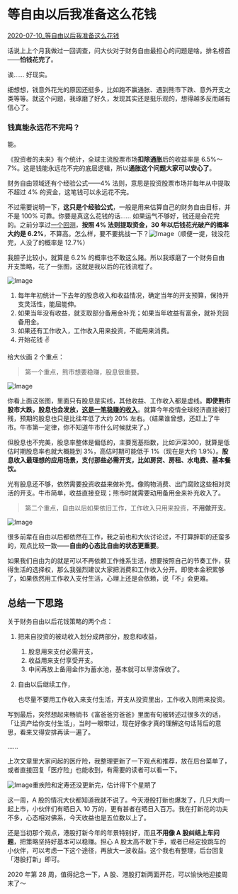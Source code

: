# 等自由以后我准备这么花钱

[2020-07-10_等自由以后我准备这么花钱](https://mp.weixin.qq.com/s?__biz=MzUzNjE3NzQ3Nw==&mid=2247486582&idx=1&sn=a22cdb266c6ca2b3ef69205e9be5cde2&scene=21#wechat_redirect)

话说上上个月我做过一回调查，问大伙对于财务自由最担心的问题是啥。排名榜首——**怕钱花完了**。

诶…… 好现实。

细想想，钱意外花光的原因还挺多，比如跑不赢通胀、遇到熊市下跌、意外开支之类等等。就这个问题，我琢磨了好久，发现其实还是挺乐观的，想得越多反而越有信心了。

### 钱真能永远花不完吗？

能。

《投资者的未来》有个统计，全球主流股票市场**扣除通胀**后的收益率是 6.5%～7%。这是钱能永远花不完的底层逻辑，所以**通胀这个问题大家可以安心了**。

财务自由领域还有个经验公式——4% 法则，意思是投资股票市场并每年从中提取不超过 4% 的资金，这笔钱可以永远花不完。

不过需要说明一下，**这只是个经验公式**，一般是用来估算自己的财务自由目标，并不是 100% 可靠。你要是真这么花钱的话…… 如果运气不够好，钱还是会花完的。之前分享过[一个回测](https://mp.weixin.qq.com/s?__biz=MzUzNjE3NzQ3Nw==&mid=2247486104&idx=1&sn=934e3daeaa18ed7237fc0c387da5d73f&scene=21#wechat_redirect)，**按照 4% 法则提取资金，30 年以后钱花光破产的概率大约是 6.2%**，不算高。怎么样，要不要挑战一下？![Image](640-20211006155620515)（顺便一提，钱没花完，人没了的概率是 12.7%）

我胆子比较小，就算是 6.2% 的概率也不敢这么赌。所以我琢磨了一个财务自由开支策略，花了一张图，这就是我以后的花钱流程了。

![Image](640-20211006155620136)

1. 每年年初统计一下去年的股息收入和收益情况，确定当年的开支预算，保持开支灵活性，能屈能伸。
2. 如果当年没有收益，就支取部分备用金补充；如果当年收益有富余，就补充回备用金。
3. 如果还有工作收入，工作收入用来投资，不能用来消费。
4. 开始花钱 ✌️



给大伙画 2 个重点：

> 第一个重点，熊市想要稳赚，股息很重要。

![Image](../img/640-3506979.)



你看上面这张图，里面只有股息是实线，其他收益、工作收入都是虚线。**即使熊市股市大跌，股息也会发放，[这是一笔稳赚的收入](https://mp.weixin.qq.com/s?__biz=MzUzNjE3NzQ3Nw==&mid=2247484792&idx=1&sn=cb4877ea60f9a4c17b7123aaca8393e4&scene=21#wechat_redirect)**。就算今年疫情全球经济直接被打残，预期的股息也只是比往年低了大约 20% 左右。（结果谁曾想，还赶上了牛市。牛市第一定律，你不知道牛市什么时候就来了。）

但股息也不完美，股息率整体是偏低的，主要宽基指数，比如沪深300，就算是低估时期股息率也就大概能到 3%，高估时期可能低于 1%（现在是大约 1.9%）。**股息收入最理想的应用场景，支付那些必需开支，比如房贷、房租、水电费、基本餐饮。**

光有股息还不够，依然需要投资收益来做补充。像购物消费、出门腐败这些相对灵活的开支。牛市简单，收益直接变现；熊市时就需要动用备用金来补充收入了。

> 第二个重点，自由以后如果依旧工作，工作收入只用来投资，**不用做开支**。

![Image](640-20211006155620576)

很多前辈在自由以后都依然在工作，我之前也和大伙讨论过，不打算辞职的还蛮多的，观点比较一致——**自由的心态比自由的状态更重要**。

如果我们自由为的就是可以不再依赖工作维系生活，想要按照自己的节奏工作，获得生活的选择权，那么我强烈建议大家把消费和工作收入分开。即使本金积累够了，如果依然用工作收入支付生活，心理上还是会依赖，说「不」会更难。



## **总结一下思路**

关于财务自由以后花钱策略的两个点：

1. 把来自投资的被动收入划分成两部分，股息和收益，
   1. 股息用来支付必需开支，
   2. 收益用来支付享受开支。
   3. 中间再放上备用金作为蓄水池，基本就可以旱涝保收了。

2. 自由以后继续工作，

   也尽量不要用工作收入来支付生活，开支从投资里出，工作收入则用来投资。

写到最后，突然想起来畅销书《富爸爸穷爸爸》里面有句被转述过很多次的话，「让资产给你支付生活」，当时一眼带过，现在好像才真的理解这句话背后的意思，看来又得安排再读一遍了。

……

上次文章里大家问起的医疗险，我整理更新了一下观点和推荐，放在后台菜单了，或者直接回复「医疗险」也能收到，有需要的读者可以看一下。

![Image](640-20211006155620547)重疾险和定寿还没更新完，估计得下个星期了

这一周，A 股的情况大伙都知道我就不说了。今天港股打新也爆发了，几只大肉一起上市，小伙伴们有晒日入 10 万的，更有甚者在晒日入百万。我在打新花的功夫不多，心态相对佛系，今天收益也是五位数以上了。

还是当初那个观点，港股打新今年的年景特别好，而且**不用像 A 股纠结上车问题**，把策略坚持好基本可以稳赚。担心 A 股太高不敢下手，或者已经定投跳车的小伙伴，可以考虑一下这个途径，再放大一波收益。这个我也有整理，后台回复「港股打新」即可。

2020 年第 28 周，值得纪念一下，A 股、港股打新两面开花，可以愉快地迎接周末了～